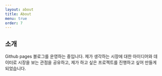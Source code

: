 ```yaml
---
layout: about
title: About
menu: true
order: 7
---
```


## 소개

Github pages 블로그를 운영하는 중입니다. 제가 생각하는 시장에 대한 아이디어와 데이터로 시장을 보는 관점을 공유하고, 제가 하고 싶은 프로젝트를 진행하고 싶어 만들게 되었습니다. 

